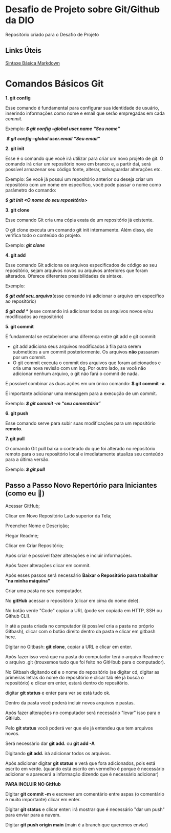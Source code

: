 # Desafio de Projeto sobre Git/Github da DIO
Repositório criado para o Desafio de Projeto

## Links Úteis

[Sintaxe Básica Markdown](https://www.markdownguide.org/basic-syntax/)

# Comandos Básicos Git 

**1. git config**

Esse comando é fundamental para configurar sua identidade de usuário, inserindo informações como nome e email que serão empregadas em cada *commit*.

Exemplo: _**$ git config –global user.name “Seu nome”**_

​				_**$ git config –global user.email “Seu email”**_



**2. git init**

Esse é o comando que você irá utilizar para criar um novo projeto de git. O comando irá criar um repositório novo em branco e, a partir daí, será possível armazenar seu código fonte, alterar, salvaguardar alterações etc.

Exemplo: Se você já possui um repositório anterior ou deseja criar um repositório com um nome em específico, você pode passar o nome como parâmetro do comando:

_**$ git init <O nome do seu repositório>**_



**3. git clone**

Esse comando Git cria uma cópia exata de um repositório já existente.

O git clone executa um comando git init internamente. Além disso, ele verifica todo o conteúdo do projeto.

Exemplo: _**git clone <URL do seu projeto>**_



**4. git add**

Esse comando Git adiciona os arquivos especificados de código ao seu repositório, sejam arquivos novos ou arquivos anteriores que foram alterados. Oferece diferentes possibilidades de sintaxe.

Exemplo:

_**$ git add seu_arquivo**_(esse comando irá adicionar o arquivo em específico ao repositório)

_**$ git add \***_ (esse comando irá adicionar todos os arquivos novos e/ou modificados ao repositório)



**5. git commit**

É fundamental se estabelecer uma diferença entre git add e git commit:

- git add adiciona seus arquivos modificados à fila para serem submetidos a um commit posteriormente. Os arquivos **não** passaram por um commit.
- O git commit executa o commit dos arquivos que foram adicionados e cria uma nova revisão com um log. Por outro lado, se você não adicionar nenhum arquivo, o git não fará o commit de nada.

É possível combinar as duas ações em um único comando: **$ git commit -a**.

É importante adicionar uma mensagem para a execução de um commit. 

Exemplo: _**$ git commit -m “seu comentário”**_



**6. git push**

Esse comando serve para subir suas modificações para um repositório **remoto**.



**7. git pull**

O comando Git pull baixa o conteúdo do que foi alterado no repositório remoto para o seu repositório local e imediatamente atualiza seu conteúdo para a última versão.

Exemplo: _**$ git pull <URL>**_

## Passo a Passo Novo Repertório para Iniciantes (como eu :baby:)

Acessar GitHub; 

Clicar em Novo Repositório Lado superior da Tela;

Preencher Nome e Descrição; 

Flegar Readme;

Clicar em Criar Repositório;

Após criar é possível fazer alterações e incluir informações.

Após fazer alterações clicar em commit. 

Após esses passos será necessário **Baixar o Repositório para trabalhar "na minha máquina"**

Criar uma pasta no seu computador. 

No **gitHub** acessar o repositório (clicar em cima do nome dele).

No botão verde "Code" copiar a URL (pode ser copiada em HTTP, SSH ou Github CLI).

Ir até a pasta criada no computador (é possível cria a pasta no próprio Gitbash), clicar com o botão direito dentro da pasta e clicar em gitbash here. 

Digitar no Gitbash: **git clone**, copiar a URL e clicar em enter. 

Após fazer isso verá que na pasta do computador terá o arquivo Readme e o arquivo .git (trouxemos tudo que foi feito no GitHbub para o computador).

No Gitbash digitando **cd** e o nome do repositório (se digitar cd, digitar as primeiras letras do nome do repositório e clicar tab ele já busca o repositório) e clicar em enter, estará dentro do repositório. 

digitar **git status** e enter para ver se está tudo ok. 

Dentro da pasta você poderá incluir novos arquivos e pastas. 

Após fazer alterações no computador será necessário "levar" isso para o GitHub. 

Pelo **git status** você poderá ver que ele já entendeu que tem arquivos novos. 

Será necessário dar **git add.** ou **git add -A**

Digitando **git add.** irá adicionar todos os arquivos.

Após adicionar digitar **git status** e verá que fora adicionados, pois está escrito em verde. (quando está escrito em vermelho é porque é necessário adicionar e aparecerá a informação dizendo que é necessário adicionar)

**PARA INCLUIR NO GitHub**

Digitar **git commit -m** e escrever um comentário entre aspas (o comentário é muito importante) clicar em enter.

Digitar **git status** e clicar enter: irá mostrar que é necessário "dar um push" para enviar para a nuvem. 

Digitar **git push origin main** (main é a branch que queremos enviar)





